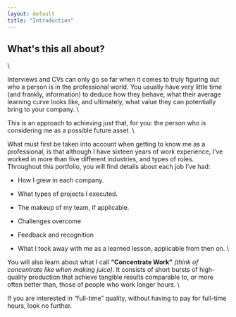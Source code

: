 ```yaml
---
layout: default
title: "Introduction"
---
```



## What's this all about?
\


Interviews and CVs can only go so far when it comes to truly figuring out who a person is in the professional world. 
You usually have very little time (and frankly, information) to deduce how they behave, what their average learning curve looks like, and ultimately, 
what value they can potentially bring to your company.
\

This is an approach to achieving just that, for you: the person who is considering me as a possible future asset.
\

What must first be taken into account when getting to know me as a professional, 
is that although I have sixteen years of work experience, I’ve worked in more 
than five different industries, and types of roles.
\
Throughout this portfolio, you will find details about each job I’ve had:
<br>
-   How I grew in each company.
    
-   What types of projects I executed.
    
-   The makeup of my team, if applicable.
    
-   Challenges overcome    

-   Feedback and recognition    

-   What I took away with me as a learned lesson, applicable from then on.
\    


You will also learn about what I call **“Concentrate Work”** *(think of concentrate like when making juice)*. 
It consists of short bursts of high-quality production that achieve tangible results comparable to, or more often better than, those of people who work longer hours.
\
  

If you are interested in “full-time” quality, without having to pay for full-time hours, look no further.